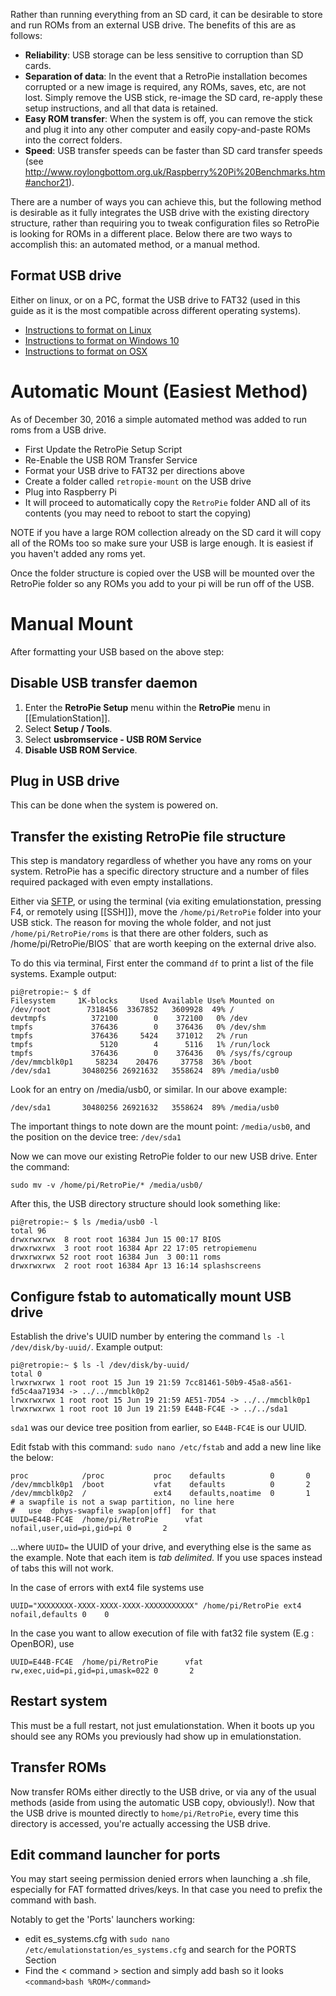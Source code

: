 Rather than running everything from an SD card, it can be desirable to store and run ROMs from an external USB drive. The benefits of this are as follows:
* **Reliability**: USB storage can be less sensitive to corruption than SD cards.
* **Separation of data**: In the event that a RetroPie installation becomes corrupted or a new image is required, any ROMs, saves, etc, are not lost. Simply remove the USB stick, re-image the SD card, re-apply these setup instructions, and all that data is retained.
* **Easy ROM transfer**: When the system is off, you can remove the stick and plug it into any other computer and easily copy-and-paste ROMs into the correct folders.
* **Speed**: USB transfer speeds can be faster than SD card transfer speeds (see http://www.roylongbottom.org.uk/Raspberry%20Pi%20Benchmarks.htm#anchor21).

There are a number of ways you can achieve this, but the following method is desirable as it fully integrates the USB drive with the existing directory structure, rather than requiring you to tweak configuration files so RetroPie is looking for ROMs in a different place. Below there are two ways to accomplish this: an automated method, or a manual method.

## Format USB drive
Either on linux, or on a PC, format the USB drive to FAT32 (used in this guide as it is the most compatible across different operating systems).
* [Instructions to format on Linux](https://ksearch.wordpress.com/2010/09/29/format-usb-in-linux/)
* [Instructions to format on Windows 10](http://answers.microsoft.com/en-us/windows/forum/windows_10-files/formatting-usb-drive-to-fat32-file-in-windows-10/5d50af44-9dc0-4024-bfec-2e095bb22caf)
* [Instructions to format on OSX](http://qsee.custhelp.com/app/answers/detail/a_id/2560/~/mac%3A-how-to-format-a-flash-drive-to-fat32-in-mac-os-x)

# Automatic Mount (Easiest Method)

As of December 30, 2016 a simple automated method was added to run roms from a USB drive. 

- First Update the RetroPie Setup Script
- Re-Enable the USB ROM Transfer Service
- Format your USB drive to FAT32 per directions above
- Create a folder called `retropie-mount` on the USB drive
- Plug into Raspberry Pi
- It will proceed to automatically copy the `RetroPie` folder AND all of its contents (you may need to reboot to start the copying)

NOTE if you have a large ROM collection already on the SD card it will copy all of the ROMs too so make sure your USB is large enough. It is easiest if you haven't added any roms yet.

Once the folder structure is copied over the USB will be mounted over the RetroPie folder so any ROMs you add to your pi will be run off of the USB. 

# Manual Mount

After formatting your USB based on the above step:

## Disable USB transfer daemon
1. Enter the **RetroPie Setup** menu within the **RetroPie** menu in [[EmulationStation]].
2. Select **Setup / Tools**.
3. Select **usbromservice - USB ROM Service**
4. **Disable USB ROM Service**.

## Plug in USB drive
This can be done when the system is powered on.

## Transfer the existing RetroPie file structure
This step is mandatory regardless of whether you have any roms on your system. RetroPie has a specific directory structure and a number of files required packaged with even empty installations.

Either via [SFTP](Transferring-Roms#sftp-needs-an-active-internet-connection), or using the terminal (via exiting emulationstation, pressing F4, or remotely using [[SSH]]), move the `/home/pi/RetroPie` folder into your USB stick. The reason for moving the whole folder, and not just `/home/pi/RetroPie/roms` is that there are other folders, such as /home/pi/RetroPie/BIOS` that are worth keeping on the external drive also.

To do this via terminal, First enter the command `df` to print a list of the file systems. Example output:
```
pi@retropie:~ $ df
Filesystem     1K-blocks     Used Available Use% Mounted on
/dev/root        7318456  3367852   3609928  49% /
devtmpfs          372100        0    372100   0% /dev
tmpfs             376436        0    376436   0% /dev/shm
tmpfs             376436     5424    371012   2% /run
tmpfs               5120        4      5116   1% /run/lock
tmpfs             376436        0    376436   0% /sys/fs/cgroup
/dev/mmcblk0p1     58234    20476     37758  36% /boot
/dev/sda1       30480256 26921632   3558624  89% /media/usb0
```

Look for an entry on /media/usb0, or similar. In our above example:
```
/dev/sda1       30480256 26921632   3558624  89% /media/usb0
```

The important things to note down are the mount point: `/media/usb0`, and the position on the device tree: `/dev/sda1`

Now we can move our existing RetroPie folder to our new USB drive. Enter the command:
```
sudo mv -v /home/pi/RetroPie/* /media/usb0/
```

After this, the USB directory structure should look something like:
```
pi@retropie:~ $ ls /media/usb0 -l
total 96
drwxrwxrwx  8 root root 16384 Jun 15 00:17 BIOS
drwxrwxrwx  3 root root 16384 Apr 22 17:05 retropiemenu
drwxrwxrwx 52 root root 16384 Jun  3 00:11 roms
drwxrwxrwx  2 root root 16384 Apr 13 16:14 splashscreens
```

## Configure fstab to automatically mount USB drive
Establish the drive's UUID number by entering the command `ls -l /dev/disk/by-uuid/`. Example output:
```
pi@retropie:~ $ ls -l /dev/disk/by-uuid/
total 0
lrwxrwxrwx 1 root root 15 Jun 19 21:59 7cc81461-50b9-45a8-a561-fd5c4aa71934 -> ../../mmcblk0p2
lrwxrwxrwx 1 root root 15 Jun 19 21:59 AE51-7D54 -> ../../mmcblk0p1
lrwxrwxrwx 1 root root 10 Jun 19 21:59 E44B-FC4E -> ../../sda1
```
`sda1` was our device tree position from earlier, so `E44B-FC4E` is our UUID.

Edit fstab with this command: `sudo nano /etc/fstab` and add a new line like the below:
```
proc            /proc           proc    defaults          0       0
/dev/mmcblk0p1  /boot           vfat    defaults          0       2
/dev/mmcblk0p2  /               ext4    defaults,noatime  0       1
# a swapfile is not a swap partition, no line here
#   use  dphys-swapfile swap[on|off]  for that
UUID=E44B-FC4E  /home/pi/RetroPie      vfat    nofail,user,uid=pi,gid=pi 0       2
```
...where `UUID=` the UUID of your drive, and everything else is the same as the example. Note that each item is *tab delimited.* If you use spaces instead of tabs this will not work.

In the case of errors with ext4 file systems use
```
UUID="XXXXXXXX-XXXX-XXXX-XXXX-XXXXXXXXXXX" /home/pi/RetroPie ext4 nofail,defaults 0    0
``` 

In the case you want to allow execution of file with fat32 file system (E.g : OpenBOR), use
```
UUID=E44B-FC4E  /home/pi/RetroPie      vfat    rw,exec,uid=pi,gid=pi,umask=022 0       2
``` 
## Restart system
This must be a full restart, not just emulationstation. When it boots up you should see any ROMs you previously had show up in emulationstation.

## Transfer ROMs
Now transfer ROMs either directly to the USB drive, or via any of the usual methods (aside from using the automatic USB copy, obviously!). Now that the USB drive is mounted directly to `home/pi/RetroPie`, every time this directory is accessed, you're actually accessing the USB drive.

## Edit command launcher for ports
You may start seeing permission denied errors when launching a .sh file, especially for FAT formatted drives/keys. In that case you need to prefix the command with bash.

Notably to get the 'Ports' launchers working:
 - edit es_systems.cfg with ```sudo nano /etc/emulationstation/es_systems.cfg``` and search for the PORTS Section
 - Find the < command > section and simply add bash so it looks ```<command>bash %ROM</command>```
